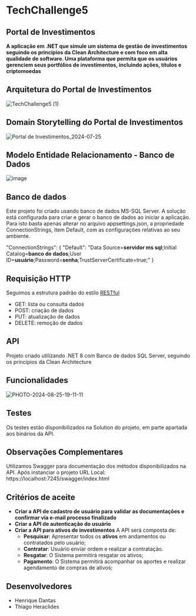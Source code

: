 # TechChallenge5

## Portal de Investimentos
**A aplicação em .NET que simule um sistema de gestão de investimentos seguindo os princípios da Clean Architecture e com foco em alta qualidade de software. Uma plataforma que permita que os usuários gerenciem seus portfólios de investimentos, incluindo ações, títulos e criptomoedas**



## Arquitetura do Portal de Investimentos
![TechChallenge5 (1)](https://github.com/user-attachments/assets/9785952d-ccff-4847-aa32-e2b394396c1a)


## Domain Storytelling do Portal de Investimentos
![Portal de Investimentos_2024-07-25](https://github.com/user-attachments/assets/07b4f111-28b6-4de0-a78a-9203ff59d741)

## Modelo Entidade Relacionamento - Banco de Dados
![image](https://github.com/user-attachments/assets/2c2b1028-4cd2-43db-a0d5-134fa2982073)


## Banco de dados

Este projeto foi criado usando banco de dados MS-SQL Server.
A solução está configurada para criar e gerar o banco de dados ao iniciar a aplicação. Para isto basta apenas alterar no arquivo appsettings.json, a propriedade ConnectionStrings, item Default, com as configurações relativas ao seu ambiente.

"ConnectionStrings": {
  "Default": "Data Source=**servidor ms sql**;Initial Catalog=**banco de dados**;User ID=**usuário**;Password=**senha**;TrustServerCertificate=true;" 
}

## Requisição HTTP
 
Seguimos a estrutura padrão do estilo [RESTful](https://en.wikipedia.org/wiki/Representational_state_transfer)
 
- GET: lista ou consulta dados
- POST: criação de dados
- PUT: atualização de dados
- DELETE: remoção de dados

## API

Projeto criado utilizando .NET 8 com Banco de dados SQL Server, seguindo os princípios da Clean Architecture

## Funcionalidades

![PHOTO-2024-08-25-19-11-11](https://github.com/user-attachments/assets/427d5369-6d61-4ffc-84a5-f0a8f6193be7)


## Testes
Os testes estão disponibilizados na Solution do projeto, em parte apartada aos binários da API.


## Observações Complementares

Utilizamos Swagger para documentação dos métodos disponibilizados na API.
Após instanciar o projeto URL Local: https://localhost:7245/swagger/index.html


## Critérios de aceite

- **Criar a API de cadastro de usuário para validar as documentações e confirmar via e-mail processo finalizado**
- **Criar a API de autenticação do usuário**
- **Criar a API para ativos de investimentos**
A API será composta de:
  - **Pesquisar**: Apresentar todos os **ativos** em andamentos ou contratados pelo usuário;
  - **Contratar**: Usuário enviar ordem e realizar a contratação.
  - **Resgatar**: O Sistema permitirá resgatar os ativos;
  - **Pagamento**: O Sistema permitirá acompanhar os aportes e realizar agendamento de compras de ativos;
 

## Desenvolvedores
- Henrique Dantas
- Thiago Heraclides

